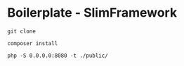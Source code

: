 # Boilerplate - SlimFramework

``` git clone ```

``` composer install ```

``` php -S 0.0.0.0:8080 -t ./public/ ```

